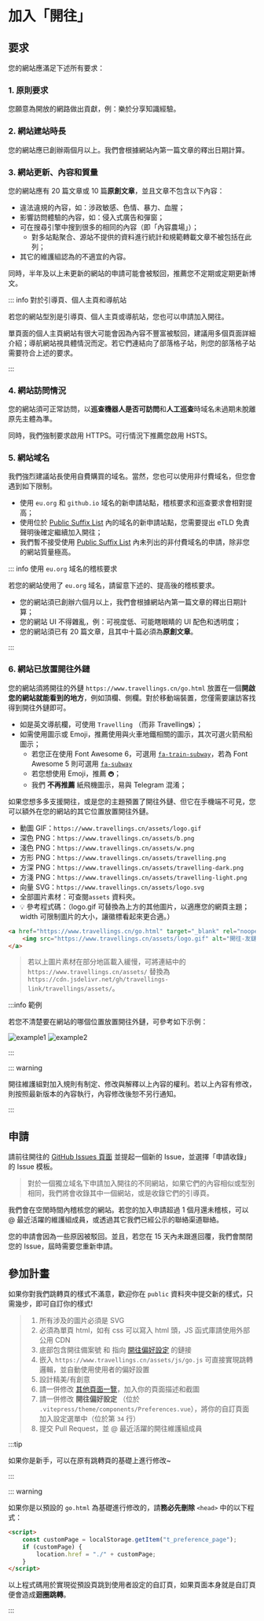 # 加入「開往」

## 要求

您的網站應滿足下述所有要求：

### 1. 原則要求

您願意為開放的網路做出貢獻，例：樂於分享知識經驗。

### 2. 網站建站時長

您的網站應已創辦兩個月以上。我們會根據網站內第一篇文章的釋出日期計算。

### 3. 網站更新、內容和質量

您的網站應有 20 篇文章或 10 篇**原創文章**，並且文章不包含以下內容：

- 違法違規的內容，如：涉政敏感、色情、暴力、血腥；
- 影響訪問體驗的內容，如：侵入式廣告和彈窗；
- 可在搜尋引擎中搜到很多的相同的內容（即「內容農場」）；
    - 對多站點聚合、源站不提供的資料進行統計和規範轉載文章不被包括在此列；
- 其它的維護組認為的不適宜的內容。

同時，半年及以上未更新的網站的申請可能會被駁回，推薦您不定期或定期更新博文。

::: info 對於引導頁、個人主頁和導航站

若您的網站型別是引導頁、個人主頁或導航站，您也可以申請加入開往。

單頁面的個人主頁網站有很大可能會因為內容不豐富被駁回，建議用多個頁面詳細介紹；導航網站視具體情況而定。若它們連結向了部落格子站，則您的部落格子站需要符合上述的要求。

:::


### 4. 網站訪問情況

您的網站須可正常訪問，以**巡查機器人是否可訪問**和**人工巡查**時域名未過期未脫離原先主體為準。

同時，我們強制要求啟用 HTTPS。可行情況下推薦您啟用 HSTS。

### 5. 網站域名

我們強烈建議站長使用自費購買的域名。當然，您也可以使用非付費域名，但您會遇到如下限制。

- 使用 `eu.org` 和 `github.io` 域名的新申請站點，稽核要求和巡查要求會相對提高；
- 使用位於 [Public Suffix List](https://publicsuffix.org/list/public_suffix_list.dat) 內的域名的新申請站點，您需要提出 eTLD 免責聲明後確定繼續加入開往；
- 我們暫不接受使用 [Public Suffix List](https://publicsuffix.org/list/public_suffix_list.dat) 內未列出的非付費域名的申請，除非您的網站質量極高。

::: info 使用 `eu.org` 域名的稽核要求

若您的網站使用了 `eu.org` 域名，請留意下述的、提高後的稽核要求。

- 您的網站須已創辦六個月以上，我們會根據網站內第一篇文章的釋出日期計算；
- 您的網站 UI 不得雜亂，例：可視度低、可能瞎眼睛的 UI 配色和透明度；
- 您的網站須已有 20 篇文章，且其中十篇必須為**原創文章**。

:::

### 6. 網站已放置開往外鏈

您的網站須將開往的外鏈 `https://www.travellings.cn/go.html` 放置在一個**開啟您的網站就能看到的地方**，例如頂欄、側欄。對於移動端裝置，您僅需要讓訪客找得到開往外鏈即可。

- 如是英文導航欄，可使用 `Travelling` （而非 Travelling**s**）；
- 如需使用圖示或 Emoji，推薦使用與火車地鐵相關的圖示，其次可選火箭飛船圖示；
  - 若您正在使用 Font Awesome 6，可選用 [`fa-train-subway`](https://fontawesome.com/icons/train-subway?f=classic&s=solid)，若為 Font Awesome 5 則可選用 [`fa-subway`](https://fontawesome.com/v5/icons/subway?f=classic&s=solid)
  - 若您想使用 Emoji，推薦 `🚇`；
  - 我們 **不再推薦** 紙飛機圖示，易與 Telegram 混淆；

如果您想多多支援開往，或是您的主題預置了開往外鏈、但它在手機端不可見，您可以額外在您的網站的其它位置放置開往外鏈。

- 動圖 GIF：`https://www.travellings.cn/assets/logo.gif`
- 深色 PNG：`https://www.travellings.cn/assets/b.png`
- 淺色 PNG：`https://www.travellings.cn/assets/w.png`
- 方形 PNG：`https://www.travellings.cn/assets/travelling.png`
- 方深 PNG：`https://www.travellings.cn/assets/travelling-dark.png`
- 方淺 PNG：`https://www.travellings.cn/assets/travelling-light.png`
- 向量 SVG：`https://www.travellings.cn/assets/logo.svg`
- 全部圖片素材：可查閱`assets` 資料夾。
- 💡 參考程式碼：（logo.gif 可替換為上方的其他圖片，以適應您的網頁主題；width 可限制圖片的大小，讓徽標看起來更合適。）

```html
<a href="https://www.travellings.cn/go.html" target="_blank" rel="noopener" title="開往-友鏈接力">
    <img src="https://www.travellings.cn/assets/logo.gif" alt="開往-友鏈接力" width="120">
</a>
```

> 若以上圖片素材在部分地區載入緩慢，可將連結中的 `https://www.travellings.cn/assets/` 替換為 `https://cdn.jsdelivr.net/gh/travellings-link/travellings/assets/`。

:::info 範例

若您不清楚要在網站的哪個位置放置開往外鏈，可參考如下示例：

![example1](/assets/example1.png)
![example2](/assets/example2.png)

:::

::: warning

開往維護組對加入規則有制定、修改與解釋以上內容的權利。若以上內容有修改，則按照最新版本的內容執行，內容修改後恕不另行通知。

:::

## 申請

請前往開往的 [GitHub Issues 頁面](https://github.com/travellings-link/travellings/issues) 並提起一個新的 Issue，並選擇「申請收錄」的 Issue 模板。

> 對於一個獨立域名下申請加入開往的不同網站，如果它們的內容相似或型別相同，我們將會收錄其中一個網站，或是收錄它們的引導頁。

我們會在空閒時間內稽核您的網站。若您的加入申請超過 1 個月還未稽核，可以 @ 最近活躍的維護組成員，或透過其它我們已經公示的聯絡渠道聯絡。

您的申請會因為一些原因被駁回。並且，若您在 15 天內未跟進回覆，我們會關閉您的 Issue，屆時需要您重新申請。

## 參加計畫

如果你對我們跳轉頁的樣式不滿意，歡迎你在 `public` 資料夾中提交新的樣式，只需幾步，即可自訂你的樣式!

> 1. 所有涉及的圖片必須是 SVG
> 2. 必須為單頁 html，如有 css 可以寫入 html 頭，JS 函式庫請使用外部公用 CDN
> 3. 底部包含開往備案號 和 指向 [開往偏好設定](https://www.travellings.cn/preference) 的鏈接
> 4. 嵌入 `https://www.travellings.cn/assets/js/go.js` 可直接實現跳轉邏輯，並自動使用使用者的偏好設置
> 5. 設計精美/有創意
> 6. 請一併修改 [其他頁面一覽](https://www.travellings.cn/zh_TW/docs/pages)，加入你的頁面描述和截圖
> 7. 請一併修改 **開往偏好設定** （位於 `.vitepress/theme/components/Preferences.vue`），將你的自訂頁面加入設定選單中（位於第 `34` 行）
> 8. 提交 Pull Request，並 @ 最近活躍的開往維護組成員

:::tip

如果你是新手，可以在原有跳轉頁的基礎上進行修改\~

:::

::: warning

如果你是以預設的 `go.html` 為基礎進行修改的，請**務必先刪除** `<head>` 中的以下程式：

```html
<script>
    const customPage = localStorage.getItem("t_preference_page");
    if (customPage) {
        location.href = "./" + customPage;
    }
</script>
```

以上程式碼用於實現從預設頁跳到使用者設定的自訂頁，如果頁面本身就是自訂頁便會造成**迴圈跳轉**。

:::
